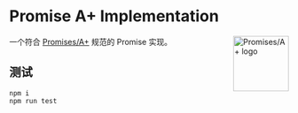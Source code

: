# Promise A+ Implementation
<a href="http://promises-aplus.github.com/promises-spec">
    <img src="https://rawgit.com/promises-aplus/promises-spec/master/logo.svg"
         align="right" alt="Promises/A+ logo" width=100px />
</a>

一个符合 [Promises/A+](https://promisesaplus.com.cn/) 规范的 Promise 实现。

## 测试
```shell
npm i
npm run test
```